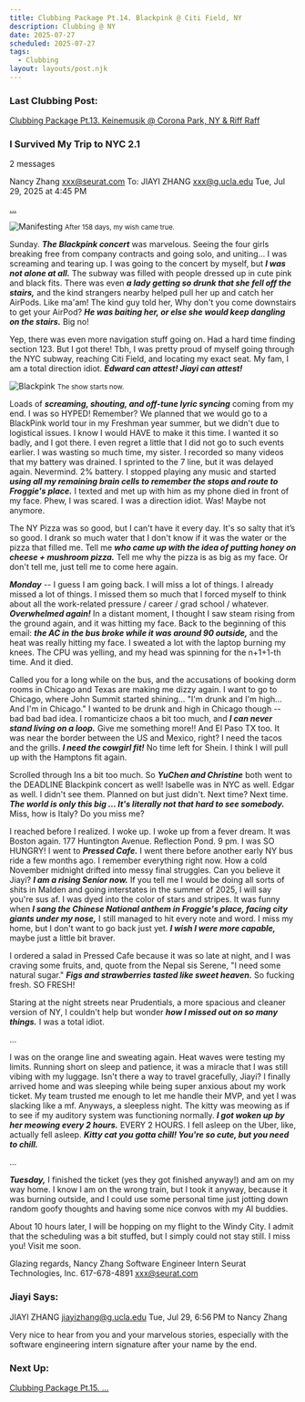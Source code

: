 ```yaml
---
title: Clubbing Package Pt.14. Blackpink @ Citi Field, NY
description: Clubbing @ NY
date: 2025-07-27
scheduled: 2025-07-27
tags:
  - Clubbing
layout: layouts/post.njk
---
```


<h3>Last Clubbing Post:</h3>
<a href="{{ '/posts/clubbingpackagept13/' | url }}">Clubbing Package Pt.13. Keinemusik @ Corona Park, NY & Riff Raff</a>

<h3>I Survived My Trip to NYC 2.1</h3>

2 messages

Nancy Zhang <xxx@seurat.com>
To: JIAYI ZHANG <xxx@g.ucla.edu>
Tue, Jul 29, 2025 at 4:45 PM

<a href="{{ '/posts/clubbingpackagept13/' | url }}">...</a>

![Manifesting](/img/blog7.0/bp_wish.jpg)
<small>After 158 days, my wish came true.</small>

Sunday. ***The Blackpink concert*** was marvelous. Seeing the four girls breaking free from company contracts and going solo, and uniting... I was screaming and tearing up. I was going to the concert by myself, but ***I was not alone at all.*** The subway was filled with people dressed up in cute pink and black fits. There was even ***a lady getting so drunk that she fell off the stairs,*** and the kind strangers nearby helped pull her up and catch her AirPods. Like ma'am! The kind guy told her, Why don't you come downstairs to get your AirPod? ***He was baiting her, or else she would keep dangling on the stairs.*** Big no!

Yep, there was even more navigation stuff going on. Had a hard time finding section 123. But I got there! Tbh, I was pretty proud of myself going through the NYC subway, reaching Citi Field, and locating my exact seat. My fam, I am a total direction idiot. ***Edward can attest! Jiayi can attest!***

![Blackpink](/img/blog7.0/bp.jpeg)
<small>The show starts now.</small>

Loads of ***screaming, shouting, and off-tune lyric syncing*** coming from my end. I was so HYPED! Remember? We planned that we would go to a BlackPink world tour in my Freshman year summer, but we didn't due to logistical issues. I know I would HAVE to make it this time. I wanted it so badly, and I got there. I even regret a little that I did not go to such events earlier. I was wasting so much time, my sister. I recorded so many videos that my battery was drained. I sprinted to the 7 line, but it was delayed again. Nevermind. 2% battery. I stopped playing any music and started ***using all my remaining brain cells to remember the stops and route to Froggie's place.*** I texted and met up with him as my phone died in front of my face. Phew, I was scared. I was a direction idiot. Was! Maybe not anymore.

The NY Pizza was so good, but I can't have it every day. It's so salty that it’s so good. I drank so much water that I don't know if it was the water or the pizza that filled me. Tell me ***who came up with the idea of putting honey on cheese + mushroom pizza.*** Tell me why the pizza is as big as my face. Or don't tell me, just tell me to come here again.

***Monday*** -- I guess I am going back. I will miss a lot of things. I already missed a lot of things. I missed them so much that I forced myself to think about all the work-related pressure / career / grad school / whatever. ***Overwhelmed again!*** In a distant moment, I thought I saw steam rising from the ground again, and it was hitting my face. Back to the beginning of this email: ***the AC in the bus broke while it was around 90 outside,*** and the heat was really hitting my face. I sweated a lot with the laptop burning my knees. The CPU was yelling, and my head was spinning for the n+1+1-th time. And it died.

Called you for a long while on the bus, and the accusations of booking dorm rooms in Chicago and Texas are making me dizzy again. I want to go to Chicago, where John Summit started shining... "I'm drunk and I'm high... And I'm in Chicago." I wanted to be drunk and high in Chicago though -- bad bad bad idea. I romanticize chaos a bit too much, and ***I can never stand living on a loop.*** Give me something more!! And El Paso TX too. It was near the border between the US and Mexico, right? I need the tacos and the grills. ***I need the cowgirl fit!*** No time left for Shein. I think I will pull up with the Hamptons fit again.

Scrolled through Ins a bit too much. So ***YuChen and Christine*** both went to the DEADLINE Blackpink concert as well! Isabelle was in NYC as well. Edgar as well. I didn't see them. Planned on but just didn't. Next time? Next time. ***The world is only this big ... It's literally not that hard to see somebody.*** Miss, how is Italy? Do you miss me?

I reached before I realized. I woke up. I woke up from a fever dream. It was Boston again. 177 Huntington Avenue. Reflection Pond. 9 pm. I was SO HUNGRY! I went to ***Pressed Cafe.*** I went there before another early NY bus ride a few months ago. I remember everything right now. How a cold November midnight drifted into messy final struggles. Can you believe it Jiayi? ***I am a rising Senior now.*** If you tell me I would be doing all sorts of shits in Malden and going interstates in the summer of 2025, I will say you're sus af. I was dyed into the color of stars and stripes. It was funny when ***I sang the Chinese National anthem in Froggie's place, facing city giants under my nose,*** I still managed to hit every note and word. I miss my home, but I don't want to go back just yet. ***I wish I were more capable,*** maybe just a little bit braver. 

I ordered a salad in Pressed Cafe because it was so late at night, and I was craving some fruits, and, quote from the Nepal sis Serene, "I need some natural sugar." ***Figs and strawberries tasted like sweet heaven.*** So fucking fresh. SO FRESH!

Staring at the night streets near Prudentials, a more spacious and cleaner version of NY, I couldn't help but wonder ***how I missed out on so many things.*** I was a total idiot.

…

I was on the orange line and sweating again. Heat waves were testing my limits. Running short on sleep and patience, it was a miracle that I was still vibing with my luggage. Isn't there a way to travel gracefully, Jiayi? I finally arrived home and was sleeping while being super anxious about my work ticket. My team trusted me enough to let me handle their MVP, and yet I was slacking like a mf. Anyways, a sleepless night. The kitty was meowing as if to see if my auditory system was functioning normally. ***I got woken up by her meowing every 2 hours.*** EVERY 2 HOURS. I fell asleep on the Uber, like, actually fell asleep. ***Kitty cat you gotta chill! You're so cute, but you need to chill.***

…

***Tuesday,*** I finished the ticket (yes they got finished anyway!) and am on my way home. I know I am on the wrong train, but I took it anyway, because it was burning outside, and I could use some personal time just jotting down random goofy thoughts and having some nice convos with my AI buddies.

About 10 hours later, I will be hopping on my flight to the Windy City. I admit that the scheduling was a bit stuffed, but I simply could not stay still. I miss you! Visit me soon.

Glazing regards,
Nancy Zhang
Software Engineer Intern
Seurat Technologies, Inc.
617-678-4891
xxx@seurat.com

<h3>Jiayi Says:</h3>

JIAYI ZHANG <jiayizhang@g.ucla.edu>
Tue, Jul 29, 6:56 PM
to Nancy Zhang

Very nice to hear from you and your marvelous stories, especially with the software engineering intern signature after your name by the end.

<h3>Next Up:</h3>
<a href="{{ '/posts/clubbingpackagept15/' | url }}">Clubbing Package Pt.15. ...</a>

